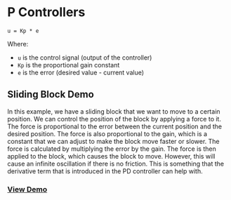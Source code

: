 # P Controllers
```
u = Kp * e
```
Where:
- `u` is the control signal (output of the controller)
- `Kp` is the proportional gain constant
- `e` is the error (desired value - current value)

## Sliding Block Demo
In this example, we have a sliding block that we want to move to a certain position. We can control the position of the block by applying a force to it. The force is proportional to the error between the current position and the desired position. The force is also proportional to the gain, which is a constant that we can adjust to make the block move faster or slower. The force is calculated by multiplying the error by the gain. The force is then applied to the block, which causes the block to move. However, this will cause an infinite oscillation if 
there is no friction. This is something that the derivative term that is introduced in the PD controller can help with. 

### [View Demo](./Sliding-Block.html)
